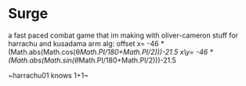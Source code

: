 # Surge
a fast paced combat game that im making with oliver-cameron 
stuff for harrachu and kusadama    arm alg: offset x= -46 * (Math.abs(Math.cos(θ*Math.PI/180+Math.PI/2)))-21.5 x\y= -46 * (Math.abs(Math.sin(θ*Math.PI/180+Math.PI/2)))-21.5




~harrachu01 knows 1+1~

